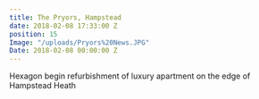 ```yaml
---
title: The Pryors, Hampstead
date: 2018-02-08 17:33:00 Z
position: 15
Image: "/uploads/Pryors%20News.JPG"
Date: 2018-02-08 00:00:00 Z
---
```


Hexagon begin refurbishment of luxury apartment on the edge of Hampstead Heath